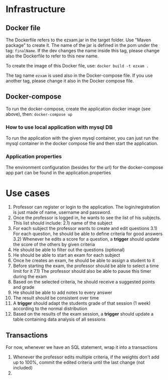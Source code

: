 # Infrastructure

## Docker file
The Dockerfile refers to the ezxam.jar in the target folder. Use "Maven package" to create it.
The name of the jar is defined in the pom under the tag: `finalName`. If the dev changes the name inside this tag, please change also the Dockerfile to refer to this
new name.

To create the image of this Docker file, use:
`docker build -t ezxam .`

The tag name `ezxam` is used also in the Docker-compose file. If you use another tag, please change it also in the
Docker compose file.

## Docker-compose
To run the docker-compose, create the application docker image (see above), then:
`docker-compose up`

### How to use local application with mysql DB
To run the application with the given mysql container, you can just run the mysql container in the docker compose file
and then start the application.

### Application properties
The environment configuration (besides for the url) for the docker-compose app part can be found in 
the application.properties 


# Use cases
1) Professor can register or login to the application. The login/registration is just made of name, username and password.
2) Once the professor is logged in, he wants to see the list of his subjects. This list should include:
2.1) name of the subject
3) For each subject the professor wants to create and edit questions
3.1) For each question, he should be able to define criteria for good answers
3.2) Whenever he edits a score for a question, a **trigger** should update the score of the others by given criteria
4) He should be able to filter out the questions (optional)
5) He should be able to start an exam for each subject
6) Once he creates an exam, he should be able to assign a student to it
7) Before starting the exam, the professor should be able to select a time limit for it
7.1) The professor should also be able to pause this timer during the exam
8) Based on the selected criteria, he should receive a suggested points and grade
9) He should be able to add notes to every answer
10) The result should be consistent over time
11) A **trigger** should adapt the students grade of that session (1 week) according to the normal distribution 
12) Based on the results of the exam session, a **trigger** should update a table containing data analysis of all sessions

## Transactions
For now, whenever we have an SQL statement, wrap it into a transactions
1) Whenever the professor edits multiple criteria, if the weights don't add up to 100%, commit the edited criteria until the last
change (not included)
2)   
